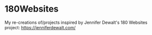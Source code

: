 # 180Websites
My re-creations of/projects inspired by Jennifer Dewalt's 180 Websites project: https://jenniferdewalt.com/
 
